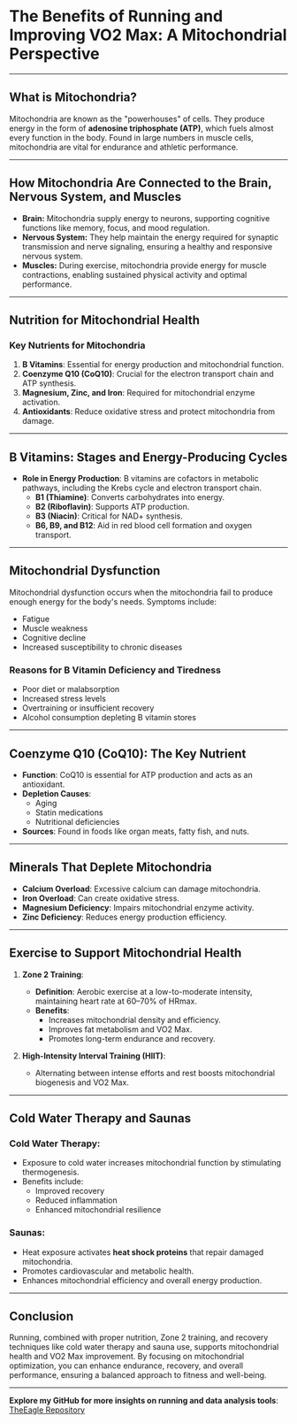 # The Benefits of Running and Improving VO2 Max: A Mitochondrial Perspective

---

## **What is Mitochondria?**

Mitochondria are known as the "powerhouses" of cells. They produce energy in the form of **adenosine triphosphate (ATP)**, which fuels almost every function in the body. Found in large numbers in muscle cells, mitochondria are vital for endurance and athletic performance.

---

## **How Mitochondria Are Connected to the Brain, Nervous System, and Muscles**

- **Brain:** Mitochondria supply energy to neurons, supporting cognitive functions like memory, focus, and mood regulation.
- **Nervous System:** They help maintain the energy required for synaptic transmission and nerve signaling, ensuring a healthy and responsive nervous system.
- **Muscles:** During exercise, mitochondria provide energy for muscle contractions, enabling sustained physical activity and optimal performance.

---

## **Nutrition for Mitochondrial Health**

### **Key Nutrients for Mitochondria**
1. **B Vitamins**: Essential for energy production and mitochondrial function.
2. **Coenzyme Q10 (CoQ10)**: Crucial for the electron transport chain and ATP synthesis.
3. **Magnesium, Zinc, and Iron**: Required for mitochondrial enzyme activation.
4. **Antioxidants**: Reduce oxidative stress and protect mitochondria from damage.

---

## **B Vitamins: Stages and Energy-Producing Cycles**

- **Role in Energy Production**: B vitamins are cofactors in metabolic pathways, including the Krebs cycle and electron transport chain.
  - **B1 (Thiamine)**: Converts carbohydrates into energy.
  - **B2 (Riboflavin)**: Supports ATP production.
  - **B3 (Niacin)**: Critical for NAD+ synthesis.
  - **B6, B9, and B12**: Aid in red blood cell formation and oxygen transport.

---

## **Mitochondrial Dysfunction**

Mitochondrial dysfunction occurs when the mitochondria fail to produce enough energy for the body's needs. Symptoms include:
- Fatigue
- Muscle weakness
- Cognitive decline
- Increased susceptibility to chronic diseases

### **Reasons for B Vitamin Deficiency and Tiredness**
- Poor diet or malabsorption
- Increased stress levels
- Overtraining or insufficient recovery
- Alcohol consumption depleting B vitamin stores

---

## **Coenzyme Q10 (CoQ10): The Key Nutrient**
- **Function**: CoQ10 is essential for ATP production and acts as an antioxidant.
- **Depletion Causes**:
  - Aging
  - Statin medications
  - Nutritional deficiencies
- **Sources**: Found in foods like organ meats, fatty fish, and nuts.

---

## **Minerals That Deplete Mitochondria**
- **Calcium Overload**: Excessive calcium can damage mitochondria.
- **Iron Overload**: Can create oxidative stress.
- **Magnesium Deficiency**: Impairs mitochondrial enzyme activity.
- **Zinc Deficiency**: Reduces energy production efficiency.

---

## **Exercise to Support Mitochondrial Health**

1. **Zone 2 Training**:
   - **Definition**: Aerobic exercise at a low-to-moderate intensity, maintaining heart rate at 60–70% of HRmax.
   - **Benefits**:
     - Increases mitochondrial density and efficiency.
     - Improves fat metabolism and VO2 Max.
     - Promotes long-term endurance and recovery.

2. **High-Intensity Interval Training (HIIT)**:
   - Alternating between intense efforts and rest boosts mitochondrial biogenesis and VO2 Max.

---

## **Cold Water Therapy and Saunas**

### **Cold Water Therapy**:
- Exposure to cold water increases mitochondrial function by stimulating thermogenesis.
- Benefits include:
  - Improved recovery
  - Reduced inflammation
  - Enhanced mitochondrial resilience

### **Saunas**:
- Heat exposure activates **heat shock proteins** that repair damaged mitochondria.
- Promotes cardiovascular and metabolic health.
- Enhances mitochondrial efficiency and overall energy production.

---

## **Conclusion**

Running, combined with proper nutrition, Zone 2 training, and recovery techniques like cold water therapy and sauna use, supports mitochondrial health and VO2 Max improvement. By focusing on mitochondrial optimization, you can enhance endurance, recovery, and overall performance, ensuring a balanced approach to fitness and well-being.

---
 
**Explore my GitHub for more insights on running and data analysis tools**: [TheEagle Repository](https://github.com/jvinodraj/theEagle)
